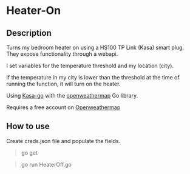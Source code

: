 # Heater-On

## Description

Turns my bedroom heater on using a HS100 TP Link (Kasa) smart plug. They expose functionality through a webapi.

I set variables for the temperature threshold and my location (city).

If the temperature in my city is lower than the threshold
at the time of running the function, it will turn on the heater.

Using [Kasa-go](https://github.com/ivanbeldad/kasa-go) with the [openweathermap](https://github.com/briandowns/openweathermap) Go library.

Requires a free account on [Openweathermap](https://openweathermap.org/)

## How to use

Create creds.json file and populate the fields.

> go get

> go run HeaterOff.go
